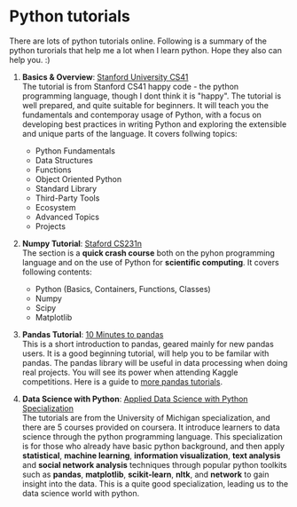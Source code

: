 # Python tutorials 
There are lots of python tutorials online. Following is a summary of the python turorials that help me a lot when I learn python. Hope they also can help you. :)

1. **Basics & Overview**: [Stanford University CS41](http://stanfordpython.com/) <br/>
The tutorial is from Stanford CS41 happy code - the python programming language, though I dont think it is "happy". The tutorial is well prepared, and quite suitable for beginners. It will teach you the fundamentals and contemporay usage of Python, with a focus on developing best practices in writing Python and exploring the extensible and unique parts of the language. It covers follwing topics: 
    * Python Fundamentals
    * Data Structures
    * Functions
    * Object Oriented Python
    * Standard Library
    * Third-Party Tools
    * Ecosystem
    * Advanced Topics 
    * Projects

2. **Numpy Tutorial**: [Staford CS231n](http://cs231n.github.io/python-numpy-tutorial/) <br/>
The section is a **quick crash course** both on the pyhon programming language and on the use of Python for **scientific computing**.
It covers following contents:
    * Python (Basics, Containers, Functions, Classes)
    * Numpy 
    * Scipy
    * Matplotlib

3. **Pandas Tutorial**: [10 Minutes to pandas](https://pandas.pydata.org/pandas-docs/stable/10min.html)<br/>
This is a short introduction to pandas, geared mainly for new pandas users. It is a good beginning tutorial, will help you to be familar with pandas. The pandas library will be useful in data processing when doing real projects. You will see its power when attending Kaggle competitions. Here is a guide to [more pandas tutorials](https://pandas.pydata.org/pandas-docs/stable/tutorials.html). 

4. **Data Science with Python**: [Applied Data Science with Python Specialization](https://www.coursera.org/specializations/data-science-python)<br/>
The tutorials are from the University of Michigan specialization, and there are 5 courses provided on coursera. It introduce learners to data science through the python programming language. This specialization is for those who already have basic python background, and then apply **statistical**, **machine learning**, **information visualization**, **text analysis** and **social network analysis** techniques through popular python toolkits such as **pandas**, **matplotlib**, **scikit-learn**, **nltk**, and **network** to gain insight into the data. This is a quite good specialization, leading us to the data science world with python. 


